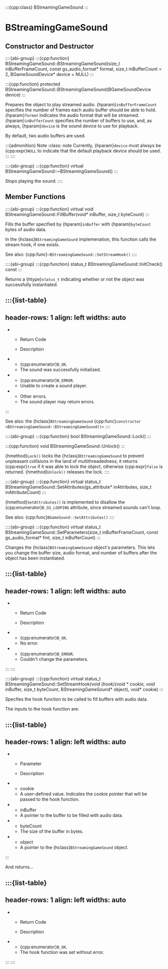 :::{cpp:class} BStreamingGameSound
:::

# BStreamingGameSound

## Constructor and Destructor

::::{abi-group}
:::{cpp:function} BStreamingGameSound::BStreamingGameSound(size_t inBufferFrameCount, const gs_audio_format* format, size_t inBufferCount = 2, BGameSoundDevice* device = NULL)
:::

:::{cpp:function} protected BStreamingGameSound::BStreamingGameSound(BGameSoundDevice device)
:::

Prepares the object to play streamed audio. {hparam}`inBufferFrameCount`
specifies the number of frames each audio buffer should be able to hold.
{hparam}`format` indicates the audio format that will be streamed.
{hparam}`inBufferCount` specifies the number of buffers to use, and, as
always, {hparam}`device` is the sound device to use for playback.

By default, two audio buffers are used.

:::{admonition} Note
:class: note
Currently, {hparam}`device` must always be {cpp:expr}`NULL` to indicate
that the default playback device should be used.
:::
::::

::::{abi-group}
:::{cpp:function} virtual BStreamingGameSound::~BStreamingGameSound()
:::

Stops playing the sound.
::::

## Member Functions

::::{abi-group}
:::{cpp:function} virtual void BStreamingGameSound::FillBuffer(void* inBuffer, size_t byteCount)
:::

Fills the buffer specified by {hparam}`inBuffer` with {hparam}`byteCount`
bytes of audio data.

In the {hclass}`BStreamingGameSound` implemenation, this function calls
the stream hook, if one exists.

See also: {cpp:func}`~BStreamingGameSound::SetStreamHook()`
::::

::::{abi-group}
:::{cpp:function} status_t BStreamingGameSound::InitCheck() const
:::

Returns a {htype}`status_t` indicating whether or not the object was
successfully instantiated.

:::{list-table}
---
header-rows: 1
align: left
widths: auto
---
-
	- Return Code

	- Description

-
	- {cpp:enumerator}`B_OK`.
	- The sound was successfully initialized.
-
	- {cpp:enumerator}`B_ERROR`.
	- Unable to create a sound player.
-
	- Other errors.
	- The sound player may return errors.

:::

See also: the {hclass}`BStreamingGameSound` {cpp:func}`constructor
<BStreamingGameSound::BStreamingGameSound()>`
::::

::::{abi-group}
:::{cpp:function} bool BStreamingGameSound::Lock()
:::

:::{cpp:function} void BStreamingGameSound::Unlock()
:::

{hmethod}`Lock()` locks the {hclass}`BStreamingGameSound` to prevent
unpleasant collisions in the land of multithreadedness; it returns
{cpp:expr}`true` if it was able to lock the object, otherwise
{cpp:expr}`false` is returned. {hmethod}`Unlock()` releases the lock.
::::

::::{abi-group}
:::{cpp:function} virtual status_t BStreamingGameSound::SetAttributes(gs_attribute* inAttributes, size_t inAttributeCount)
:::

{hmethod}`SetAttributes()` is implemented to disallow the
{cpp:enumerator}`B_GS_LOOPING` attribute, since streamed sounds can't loop.

See also: {cpp:func}`BGameSound::SetAttributes()`
::::

::::{abi-group}
:::{cpp:function} virtual status_t BStreamingGameSound::SetParameters(size_t inBufferFrameCount, const gs_audio_format* fmt, size_t inBufferCount)
:::

Changes the {hclass}`BStreamingGameSound` object's parameters. This lets
you change the buffer size, audio format, and number of buffers after the
object has been instantiated.

:::{list-table}
---
header-rows: 1
align: left
widths: auto
---
-
	- Return Code

	- Description

-
	- {cpp:enumerator}`B_OK`.
	- No error.
-
	- {cpp:enumerator}`B_ERROR`.
	- Couldn't change the parameters.

:::
::::

::::{abi-group}
:::{cpp:function} virtual status_t BStreamingGameSound::SetStreamHook(void (*hook)(void * cookie, void* inBuffer, size_t byteCount, BStreamingGameSound* object), void* cookie)
:::

Specfies the hook function to be called to fill buffers with audio data.

The inputs to the hook function are:

:::{list-table}
---
header-rows: 1
align: left
widths: auto
---
-
	- Parameter

	- Description

-
	- cookie
	- A user-defined value. Indicates the cookie pointer that will be passed to
		the hook function.
-
	- inBuffer
	- A pointer to the buffer to be filled with audio data.
-
	- byteCount
	- The size of the buffer in bytes.
-
	- object
	- A pointer to the {hclass}`BStreamingGameSound` object.

:::

And returns...

:::{list-table}
---
header-rows: 1
align: left
widths: auto
---
-
	- Return Code

	- Description

-
	- {cpp:enumerator}`B_OK`.
	- The hook function was set without error.

:::
::::
